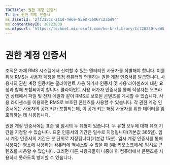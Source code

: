 ```yaml
---
TOCTitle: 권한 계정 인증서
Title: 권한 계정 인증서
ms:assetid: '2ff315cc-211d-4e6e-85e8-56867c2abd94'
ms:contentKeyID: 18122830
ms:mtpsurl: 'https://technet.microsoft.com/ko-kr/library/Cc720230(v=WS.10)'
---
```


권한 계정 인증서
================

조직은 자체 RMS 시스템에서 신뢰할 수 있는 엔터티인 사용자를 식별해야 합니다. 이를 위해 RMS는 사용자 계정을 특정 컴퓨터와 연결하는 권한 계정 인증서를 발급합니다. 사용자의 권한 계정 인증서는 클라이언트 사용 허가자 인증서 및 사용 라이센스에 대한 요청과 함께 포함되어야 합니다. 클라이언트 사용 허가자 인증서를 통해 작성자는 오프라인 상태에서 파일 및 전자 메일과 같이 RMS로 보호된 콘텐츠를 게시할 수 있습니다. 사용 라이센스를 이용하면 RMS로 보호된 콘텐츠를 사용할 수 있습니다. 각 권한 계정 인증서에는 사용자의 공개 키가 포함되는데, 이 공개 키는 해당 사용자를 위한 데이터를 암호화하는 데 사용됩니다.

권한 계정 인증서에는 표준 및 임시의 두 유형이 있습니다. 두 유형 모두에 대해 유효 기간을 지정할 수 있습니다. 표준 인증서의 기간은 일수로 지정됩니다(기본값 365일). 임시 계정 인증서의 기간은 분 단위로 지정됩니다(기본값 15분). 임시 계정 인증서를 통해 사용자는 평소에 사용하는 컴퓨터에 액세스할 수 없을 때 (예: 키오스크에서) 임시로 콘텐츠를 사용할 수 있습니다. 그러면 다른 사용자들이 나중에 이 컴퓨터에서 콘텐츠를 사용하지 못하도록 방지할 수 있습니다.
